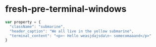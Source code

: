 # fresh-pre-terminal-windows
```javascript
var property = {
  "className": "submarine",
  "header_caption": "We all live in the yellow submarine",
  "terminal_content": "<p>~ Hello weasjdajsda\n~ somecomaaand</p>"
}
```
